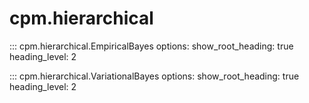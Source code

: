 # cpm.hierarchical

::: cpm.hierarchical.EmpiricalBayes
    options:
        show_root_heading: true
        heading_level: 2

::: cpm.hierarchical.VariationalBayes
    options:
        show_root_heading: true
        heading_level: 2